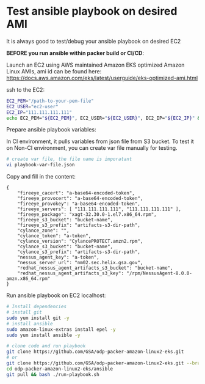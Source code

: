 # Test ansible playbook on desired AMI

It is always good to test/debug your ansible playbook on desired EC2 

**BEFORE you run ansible within packer build or CI/CD**:

Launch an EC2 using AWS maintained Amazon EKS optimized Amazon Linux AMIs, ami id can be found here: https://docs.aws.amazon.com/eks/latest/userguide/eks-optimized-ami.html

ssh to the EC2:

```bash
EC2_PEM="/path-to-your-pem-file"
EC2_USER="ec2-user"
EC2_IP="111.111.111.111"
echo EC2_PEM="${EC2_PEM}", EC2_USER="${EC2_USER}", EC2_IP="${EC2_IP}" && ssh -i ${EC2_PEM} ${EC2_USER}@${EC2_IP}
```

Prepare ansible playbook variables:

In CI environment, it pulls variables from json file from S3 bucket. To test it on Non-CI environment, you can create var file manually for testing.

```bash
# create var file, the file name is imporatant
vi playbook-var-file.json
```
Copy and fill in the content:

```
{
    "fireeye_cacert": "a-base64-encoded-token",
    "fireeye_provocert": "a-base64-encoded-token",
    "fireeye_provokey": "a-base64-encoded-token",
    "fireeye_servers": [ "111.111.111.111", "111.111.111.111" ],
    "fireeye_package": "xagt-32.30.0-1.el7.x86_64.rpm",
    "fireeye_s3_bucket": "bucket-name",
    "fireeye_s3_prefix": "artifacts-s3-dir-path",
    "cylance_zone": "",
    "cylance_token": "a-token",
    "cylance_version": "CylancePROTECT.amzn2.rpm",
    "cylance_s3_bucket": "bucket-name",
    "cylance_s3_prefix": "artifacts-s3-dir-path",
    "nessus_agent_key": "a-token",
    "nessus_server_url": "nm02.sec.helix.gsa.gov",
    "redhat_nessus_agent_artifacts_s3_bucket": "bucket-name",
    "redhat_nessus_agent_artifacts_s3_key": "/rpm/NessusAgent-8.0.0-amzn.x86_64.rpm"
}
```

Run ansible playbook on EC2 localhost:

```bash
# Install dependencies
# install git
sudo yum install git -y
# install ansible
sudo amazon-linux-extras install epel -y
sudo yum install ansible -y

# clone code and run playbook
git clone https://github.com/GSA/odp-packer-amazon-linux2-eks.git
# or
git clone https://github.com/GSA/odp-packer-amazon-linux2-eks.git --branch ${your_git_branch_name}
cd odp-packer-amazon-linux2-eks/ansible
git pull && bash ./run-playbook.sh
```
